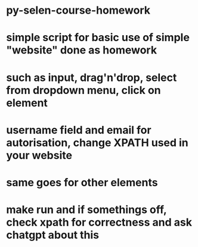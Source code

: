# py-selen-course-homework
# simple script for basic use of simple "website" done as homework
# such as input, drag'n'drop, select from dropdown menu, click on element
# username field and email for autorisation, change XPATH used in your website
# same goes for other elements
# make run and if somethings off, check xpath for correctness and ask chatgpt about this
